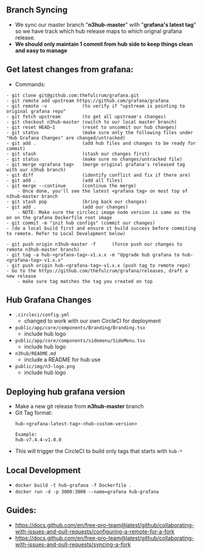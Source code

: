 ## Branch Syncing
- We sync our master branch "**n3hub-master**" with "**grafana's latest tag**" so we have track which hub release maps to which orignal grafana release.
- **We should only maintain 1 commit from hub side to keep things clean and easy to manage**

## Get latest changes from grafana:
- Commands:
```
- git clone git@github.com:thefulcrum/grafana.git
- git remote add upstream https://github.com/grafana/grafana
- git remote -v             (to verify if "upstream is pointing to original grafana repo"
- git fetch upstream        (to get all upstream's changes)
- git checkout n3hub-master (switch to our local master branch)
- git reset HEAD~1          (reset to uncommit our hub changes)
- git status                (make sure only the following files under "Hub Grafana Changes" are changed/untracked)
- git add .                 (add hub files and changes to be ready for commit)
- git stash                 (stash our changes first)
- git status                (make sure no changes/untracked file)
- git merge <grafana tag>   (merge original grafana's released tag with our n3hub branch)
- git diff                  (identify conflict and fix if there are)
- git add .                 (add all files)
- git merge --continue      (continue the merge)
    - Once done, you'll see the latest <grafana tag> on most top of n3hub-master branch
- git stash pop             (bring back our changes)
- git add .                 (add our changes)
    - NOTE: Make sure the circleci image node version is same as the on on the grafana Dockerfile root image
- git commit -m "init hub configs" (commit our changes)
- (do a local build first and ensure it build success before commiting to remote. Refer to Local Development below)

- git push origin n3hub-master -f      (force push our changes to remote n3hub-master branch)
- git tag -a hub-<grafana-tag>-v1.x.x -m "Upgrade hub grafana to hub-<grafana-tag>-v1.x.x"
- git push origin hub-<grafana-tag>-v1.x.x (push tag to remote repo)
- Go to the https://github.com/thefulcrum/grafana/releases, draft a new release
    - make sure tag matches the tag you created on top
```

## Hub Grafana Changes
- `.circleci/config.yml`
    - changed to work with our own CircleCI for deployment
- `public/app/core/components/Branding/Branding.tsx`
    - include hub logo
- `public/app/core/components/sidemenu/SideMenu.tsx`
    - include hub logo
- `n3hub/README.md`
    - include a README for hub use
- `public/img/n3-logo.png`
    - include hub logo

## Deploying hub grafana version
- Make a new git release from **n3hub-master** branch
- Git Tag format:
    ```
    hub-<grafana-latest-tag>-<hub-custom-version>
    
    Example:
    hub-v7.4.4-v1.0.0
    ```
- This will trigger the CircleCI to build only tags that starts with `hub-*`

## Local Development
- `docker build -t hub-grafana -f Dockerfile . `
- `docker run -d -p 3000:3000 --name=grafana hub-grafana`

## Guides:
- https://docs.github.com/en/free-pro-team@latest/github/collaborating-with-issues-and-pull-requests/configuring-a-remote-for-a-fork
- https://docs.github.com/en/free-pro-team@latest/github/collaborating-with-issues-and-pull-requests/syncing-a-fork

